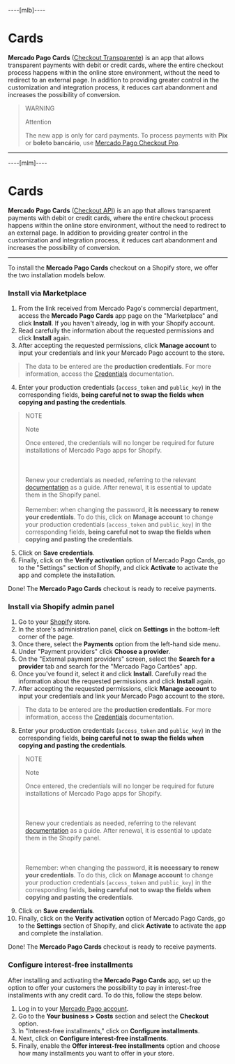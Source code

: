 ----[mlb]----
# Cards

 **Mercado Pago Cards** ([Checkout Transparente](/developers/en/docs/checkout-api/landing)) is an app that allows transparent payments with debit or credit cards, where the entire checkout process happens within the online store environment, without the need to redirect to an external page. In addition to providing greater control in the customization and integration process, it reduces cart abandonment and increases the possibility of conversion.

> WARNING
>
> Attention
>
> The new app is only for card payments. To process payments with **Pix** or **boleto bancário**, use [Mercado Pago Checkout Pro](/developers/en/docs/shopify/integration-configuration/checkout-pro).

------------
----[mlm]----
# Cards

**Mercado Pago Cards** ([Checkout API](/developers/en/docs/checkout-api/landing)) is an app that allows transparent payments with debit or credit cards, where the entire checkout process happens within the online store environment, without the need to redirect to an external page. In addition to providing greater control in the customization and integration process, it reduces cart abandonment and increases the possibility of conversion.

------------

To install the **Mercado Pago Cards** checkout on a Shopify store, we offer the two installation models below.

### Install via Marketplace

1. From the link received from Mercado Pago's commercial department, access the **Mercado Pago Cards** app page on the "Marketplace" and click **Install**. If you haven't already, log in with your Shopify account.
2. Read carefully the information about the requested permissions and click **Install** again.
3. After accepting the requested permissions, click **Manage account** to input your credentials and link your Mercado Pago account to the store.

> The data to be entered are the **production credentials**. For more information, access the [Credentials](/developers/en/guides/additional-content/your-integrations/credentials) documentation.

4. Enter your production credentials (`access_token` and `public_key`) in the corresponding fields, **being careful not to swap the fields when copying and pasting the credentials**.

> NOTE
>
> Note
>
> Once entered, the credentials will no longer be required for future installations of Mercado Pago apps for Shopify.<br><br>
> <br><br>
> Renew your credentials as needed, referring to the relevant [documentation](/developers/en/docs/shopify/best-practices/credentials-best-practices/secure-credentials)  as a guide. After renewal, it is essential to update them in the Shopify panel. 
> <br><br>
> Remember: when changing the password, **it is necessary to renew your credentials**. To do this, click on **Manage account** to change your production credentials (`access_token` and `public_key`) in the corresponding fields, **being careful not to swap the fields when copying and pasting the credentials**.

5. Click on **Save credentials**.
6. Finally, click on the **Verify activation** option of Mercado Pago Cards, go to the "Settings" section of Shopify, and click **Activate** to activate the app and complete the installation.

Done! The **Mercado Pago Cards** checkout is ready to receive payments.

### Install via Shopify admin panel

1. Go to your [Shopify](https://accounts.shopify.com/store-login) store.
2. In the store's administration panel, click on **Settings** in the bottom-left corner of the page.
3. Once there, select the **Payments** option from the left-hand side menu.
4. Under "Payment providers" click **Choose a provider**.
5. On the "External payment providers" screen, select the **Search for a provider** tab and search for the "Mercado Pago Cartões" app.
6. Once you've found it, select it and click **Install**. Carefully read the information about the requested permissions and click **Install** again.
7. After accepting the requested permissions, click **Manage account** to input your credentials and link your Mercado Pago account to the store.

> The data to be entered are the **production credentials**. For more information, access the [Credentials](/developers/en/guides/additional-content/your-integrations/credentials) documentation.

8. Enter your production credentials (`access_token` and `public_key`) in the corresponding fields, **being careful not to swap the fields when copying and pasting the credentials**.

> NOTE
>
> Note
>
> Once entered, the credentials will no longer be required for future installations of Mercado Pago apps for Shopify.<br><br>
> <br><br>
> Renew your credentials as needed, referring to the relevant [documentation](/developers/en/docs/shopify/best-practices/credentials-best-practices/secure-credentials)  as a guide. After renewal, it is essential to update them in the Shopify panel. <br><br>
> <br><br>
> Remember: when changing the password, **it is necessary to renew your credentials**. To do this, click on **Manage account** to change your production credentials (`access_token` and `public_key`) in the corresponding fields, **being careful not to swap the fields when copying and pasting the credentials**.

9. Click on **Save credentials**.
10. Finally, click on the **Verify activation** option of Mercado Pago Cards, go to the **Settings** section of Shopify, and click **Activate** to activate the app and complete the installation.

Done! The **Mercado Pago Cards** checkout is ready to receive payments.

### Configure interest-free installments

After installing and activating the **Mercado Pago Cards** app, set up the option to offer your customers the possibility to pay in interest-free installments with any credit card. To do this, follow the steps below.

1. Log in to your [Mercado Pago account](https://www.mercadopago[FAKER][URL][DOMAIN]/home).
2. Go to the **Your business > Costs** section and select the **Checkout** option.
3. In "Interest-free installments," click on **Configure installments**.
4. Next, click on **Configure interest-free installments**.
5. Finally, enable the **Offer interest-free installments** option and choose how many installments you want to offer in your store.